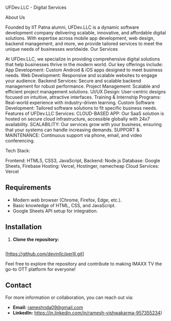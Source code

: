 UFDev.LLC - Digital Services

About Us

Founded by IIT Patna alumni, UFDev.LLC is a dynamic software development company delivering scalable, innovative, and affordable digital solutions. With expertise across mobile app development, web design, backend management, and more, we provide tailored services to meet the unique needs of businesses worldwide.
Our Services

At UFDev.LLC, we specialize in providing comprehensive digital solutions that help businesses thrive in the modern world. Our key offerings include:
App Development: Custom Android & iOS apps designed to meet business needs.
Web Development: Responsive and scalable websites to engage your audience.
Backend Services: Secure and scalable backend management for robust performance.
Project Management: Scalable and efficient project management solutions.
UI/UX Design: User-centric designs focused on intuitive, attractive interfaces.
Training & Internship Programs: Real-world experience with industry-driven learning.
Custom Software Development: Tailored software solutions to fit specific business needs.
Features of UFDev.LLC Services:
CLOUD-BASED APP: Our SaaS solution is hosted on secure cloud infrastructure, accessible globally with 24x7 availability.
SCALABILITY: Our services grow with your business, ensuring that your systems can handle increasing demands.
SUPPORT & MAINTENANCE: Continuous support via phone, email, and video conferencing.


Tech Stack:

Frontend: HTML5, CSS3, JavaScript,
Backend: Node.js
Database: Google Sheets, Firebase
Hosting: Vercel, Hostinger, namecheap
Cloud Services: Vercel


## Requirements

- Modern web browser (Chrome, Firefox, Edge, etc.).
- Basic knowledge of HTML, CSS, and JavaScript.
- Google Sheets API setup for integration.

## Installation

1. **Clone the repository:**

   ```bash  https://github.com/devinllc/perlll.git
[https://github.com/devinllc/perlll.git]

Feel free to explore the repository and contribute to making IMAXX TV the go-to OTT platform for everyone!

## Contact
For more information or collaboration, you can reach out via:
- **Email:** rameshnda09@gmail.com
- **LinkedIn:**  https://in.linkedin.com/in/ramesh-vishwakarma-957355234)
